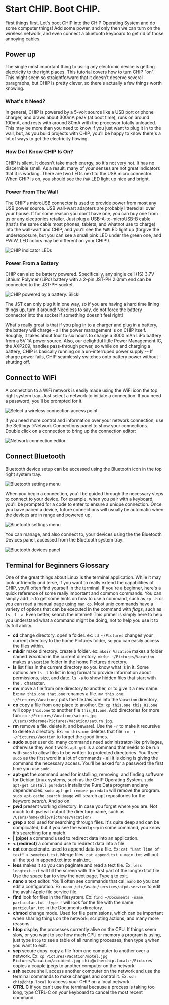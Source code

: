 # Start CHIP. Boot CHIP.
First things first. Let's boot CHIP into the CHIP Operating System and do some computer things! Add some power, and only then we can turn on the wireless network, and even connect a bluetooth keyboard to get rid of those annoying cables.

## Power up
The single most important thing to using any electronic device is getting electricity to the right places. This tutorial covers how to turn CHIP "on". This might seem so straightforward that it doesn't deserve several paragraphs, but CHIP is pretty clever, so there's actually a few things worth knowing.

### What's It Need?
In general, CHIP is powered by a 5-volt source like a USB port or phone charger, and draws about 300mA peak (at boot time), runs on around 100mA, and rests with around 80mA with the processor totally unloaded. This may be more than you need to know if you just want to plug it in to the wall, but, as you build projects with CHIP, you'll be happy to know there's a lot of ways to get the electricity flowing.

### How Do I Know CHIP Is On?
CHIP is silent. It doesn't take much energy, so it's not very hot. It has no discernible smell. As a result, many of your senses are not great indicators that it is working. There are two LEDs next to the USB micro connector. When CHIP is on, you should see the `PWR` LED light up nice and bright.

### Power From The Wall
The CHIP's microUSB connector is used to provide power from most any USB power source. USB wall-wart adapters are probably littered all over your house. If for some reason you don't have one, you can buy one from us or any electronics retailer. Just plug a USB-A-to-microUSB-B cable (that's the same cable most phones, tablets, and whatnot use to charge) into the wall-wart and CHIP, and you'll see the `PWR`LED light up (forgive the underexposure, but you can see a small pink LED under the green one, and FWIW, LED colors may be different on your CHIP!).

![CHIP indicator LEDs](images/chip_ledon.jpg)

### Power From a Battery
CHIP can also be battery powered. Specifically, any single cell (1S) 3.7V Lithium Polymer (LiPo) battery with a 2-pin JST-PH 2.0mm end can be connected to the JST-PH socket.

![CHIP powered by a battery. Slick!](images/chip_battery.jpg)

The JST can only plug it in one way, so if you are having a hard time lining things up, turn it around! Needless to say, do not force the battery connector into the socket if something doesn't feel right!

What's really great is that if you plug in to a charger and plug in a battery, the battery will charge - all the power management is on CHIP itself. Roughly, it takes about four to six hours to charge a 3000 mAh LiPo battery from a 5V 1A power source. Also, our delightful little Power Management IC, the AXP209, handles pass-through power, so while on and charging a battery, CHIP is basically running on a un-interruped power supply -- If charge power fails, CHIP seamlessly switches onto battery power without shutting off.

## Connect to WiFi
A connection to a WiFi network is easily made using the WiFi icon the top right system tray. Just select a network to initiate a connection. If you need a password, you'll be prompted for it.

![Select a wireless connection access point](images/screen_wifisettings.jpg)

If you need more control and information over your network connection, use the Settings->Network Connections panel to show your connections. Double click on a connection to bring up the connection editor:

![Network connection editor](images/screen_networksettings.jpg)

## Connect Bluetooth
Bluetooth device setup can be accessed using the Bluetooth icon in the top right system tray.

![Bluetooth settings menu](images/screen_btsettings.jpg)

When you begin a connection, you'll be guided through the necessary steps to connect to your device. For example, when you pair with a keyboard, you'll be prompted for a code to enter to ensure a unique connection. Once you have paired a device, future connections will usually be automatic when the devices are in range and powered up.

![Bluetooth settings menu](images/screen_btsetup01.jpg)

You can manage, and also connect to, your devices using the the Bluetooth Devices panel, accessed from the Bluetooth system tray:

![Bluetooth devices panel](images/screen_btdevices.jpg)

## Terminal for Beginners Glossary
One of the great things about Linux is the terminal application. 
While it may look unfriendly and terse, if you want to really extend the capabilities of CHIP, you'll often find yourself in the terminal. 
If you're a beginner, here's a quick reference of some really important and common commands. You can simply add `-h` to get some hints on how to use a command, such as `cp -h` or you can read a manual page using `man cp`. Most unix commands have a variety of options that can be executed in the command with *flags*, such as `ls -l -a`. Even better, search the internet! This primer is simply here to help you understand what a command might be doing, not to help you use it to its full ability.

* **cd** change directory. open a folder. ex: `cd ~/Pictures` changes your current directory to the home Pictures folder, so you can easily access the files within.
* **mkdir** make directory. create a folder. ex: `mkdir Vacation` makes a folder named *Vacation* in the current directory. `mkdir ~/Pictures/Vacation` makes a `Vacation` folder in the home Pictures directory.
* **ls** list files in the current directory so you know what is in it. Some options are `ls -l` to list in long format to provide information about permissions, size, and date. `ls -a` to show hidden files that start with the `.` character.
* **mv** move a file from one directory to another, or to give it a new name. Ex: `mv this.one that.one` renames a file. `mv this.one ~/Pictures/Vacation/` puts the file *this.one* into the `Vacation` directory.
* **cp** copy a file from one place to another. Ex: `cp this.one this_01.one` will copy `this.one` to another file `this_01.one`. Add directories for more fun: `cp ~/Pictures/Vacation/saturn.jpg /Users/otherone/Pictures/Vacation/saturn.jpg`. 
* **rm** remove a file. delete it, and beware!. Use the `-r` to make it recursive to delete a directory. Ex: `rm this.one` deletes that file. `rm -r ~/Pictures/Vacation` to forget the good times.
* **sudo** super user do. many commands need administrator-like privileges, otherwise they won't work. `apt-get` is a command that needs to be run with `sudo` to allow files to be written to protected directories. You'll see `sudo` as the first word in a lot of commands - all it is doing is giving the command the necessary access. You'll be asked for a password the first time you use `sudo`.
* **apt-get** the command used for installing, removing, and finding software for Debian Linux systems, such as the CHIP Operating System. `sudo apt-get install puredata` installs the Pure Data program and any dependencies. `sudo apt-get remove puredata` will remove the program. `sudo apt-cache search image` will search apt repositories for the keyword *search*. And so on.
* **pwd** present working directory. In case you forget where you are. Not much to it: `pwd` will output the directory name, such as `/Users/home/chip/Pictures/Vacation/`
* **grep** a tool used for searching through files. It's quite deep and can be complicated, but if you see the word `grep` in some command, you know it's searching for a match.
* **| (pipe)**  a command used to redirect data into an application.
* **< (redirect)** a command use to redirect data into a file.
* **cat** concactenate. used to append data to a file. Ex: `cat "Last line of text" > sometext.txt`. Merge files: `cat append.txt > main.txt` will put all the text in append.txt into main.txt.
* **less** makes it so you can paginate and read a text tile. Ex: `less longtext.txt` will fill the screen with the first part of the longtext.txt file. Use the space bar to view the next page. Type `q` to exit.
* **nano** a text editor. You'll often see commands that call `nano` so you can edit a configuration. Ex: `nano /etc/avahi/services/afpd.service` to edit the avahi Apple file service file.
* **find** look for files in the filesystem. Ex: `find ~/Documents -name particular.txt -type f` will look for the file with the name `particular.txt` in the Documents directory.
* **chmod** change mode. Used for file permissions, which can be important when sharing things on the network, scripting actions, and many more reasons. 
* **htop** display the processes currently alive on the CPU. If things seem slow, or you want to see how much CPU or memory a program is using, just type `htop` to see a table of all running processes, then type `q` when you want to exit.
* **scp** secure copy. copy a file from one computer to another over a network. Ex: `cp Pictures/Vacation/motel.jpg Pictures/Vacation/accident.jpg chip@otherchip.local:~/Pictures` copies a couple jpegs to another computer on the network.
* **ssh** secure shell. access another computer on the network and use the terminal commands to make changes and control it. Ex: `ssh chip@chip.local` to access your CHIP on a local network.
* **CTRL C** if you can't use the terminal because a process is taking too long, type CTRL-C on your keyboard to cancel the most recent command.
